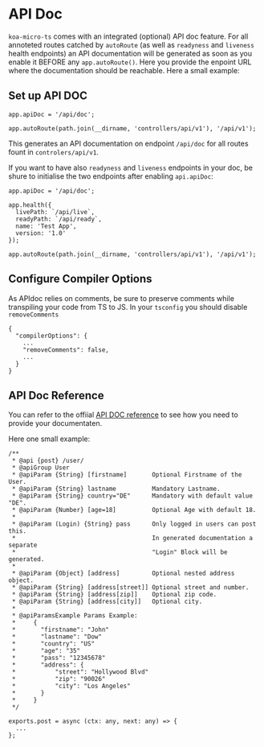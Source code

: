 # API Doc

`koa-micro-ts` comes with an integrated (optional) API doc feature. For all annoteted routes catched by `autoRoute` (as well as `readyness` and `liveness` health endpoints) an API documentation will be generated as soon as you enable it BEFORE any `app.autoRoute()`. Here you provide the enpoint URL where the documentation should be reachable. Here a small example:

## Set up API DOC
```
app.apiDoc = '/api/doc';

app.autoRoute(path.join(__dirname, 'controllers/api/v1'), '/api/v1');
```

This generates an API documentation on endpoint `/api/doc` for all routes fount in `controlers/api/v1`.

If you want to have also `readyness` and `liveness` endpoints in your doc, be shure to initialise the two endpoints after enabling `api.apiDoc`:

```
app.apiDoc = '/api/doc';

app.health({
  livePath: `/api/live`,
  readyPath: `/api/ready`,
  name: 'Test App',
  version: '1.0'
});

app.autoRoute(path.join(__dirname, 'controllers/api/v1'), '/api/v1');
```

## Configure Compiler Options

As APIdoc relies on comments, be sure to preserve comments while transpiling your code from TS to JS. In your `tsconfig` you should disable `removeComments`

```
{
  "compilerOptions": {
    ...
    "removeComments": false,
    ...
  }
}
```

## API Doc Reference

You can refer to the offiial [API DOC reference](https://apidocjs.com) to see how you need to provide your documentaten.

Here one small example:

```
/**
 * @api {post} /user/
 * @apiGroup User
 * @apiParam {String} [firstname]       Optional Firstname of the User.
 * @apiParam {String} lastname          Mandatory Lastname.
 * @apiParam {String} country="DE"      Mandatory with default value "DE".
 * @apiParam {Number} [age=18]          Optional Age with default 18.
 *
 * @apiParam (Login) {String} pass      Only logged in users can post this.
 *                                      In generated documentation a separate
 *                                      "Login" Block will be generated.
 *
 * @apiParam {Object} [address]         Optional nested address object.
 * @apiParam {String} [address[street]] Optional street and number.
 * @apiParam {String} [address[zip]]    Optional zip code.
 * @apiParam {String} [address[city]]   Optional city.
 *
 * @apiParamsExample Params Example:
 *     {
 *       "firstname": "John"
 *       "lastname": "Dow"
 *       "country": "US"
 *       "age": "35"
 *       "pass": "12345678"
 *       "address": {
 *           "street": "Hollywood Blvd"
 *           "zip": "90026"
 *           "city": "Los Angeles"
 *       }
 *     }
 */

exports.post = async (ctx: any, next: any) => {
  ...
};

```
